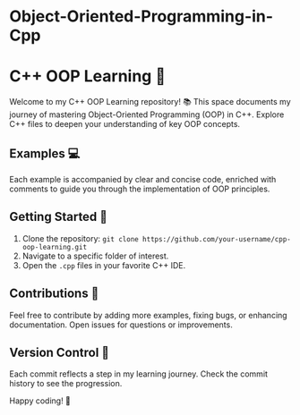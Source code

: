 # Object-Oriented-Programming-in-Cpp

# C++ OOP Learning 🚀

Welcome to my C++ OOP Learning repository! 📚 This space documents my journey of mastering Object-Oriented Programming (OOP) in C++. Explore C++ files to deepen your understanding of key OOP concepts.

## Examples 💻

Each example is accompanied by clear and concise code, enriched with comments to guide you through the implementation of OOP principles.

## Getting Started 🏁

1. Clone the repository: `git clone https://github.com/your-username/cpp-oop-learning.git`
2. Navigate to a specific folder of interest.
3. Open the `.cpp` files in your favorite C++ IDE.

## Contributions 🤝

Feel free to contribute by adding more examples, fixing bugs, or enhancing documentation. Open issues for questions or improvements.

## Version Control 🔄

Each commit reflects a step in my learning journey. Check the commit history to see the progression.



Happy coding! 🌟
